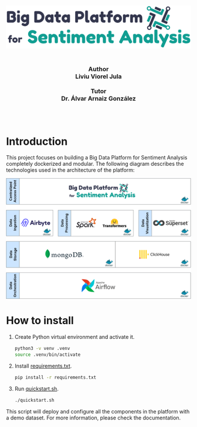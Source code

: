 <div align="center">
    <img src="./docs/img/bisentys-logo.png" alt="Bid Data Platform for Sentiment Analysis" width="550"/>
</div>

<h3 align="center">
    <br><b>Author</b>
    <br>Liviu Viorel Jula
    <br>
    <br><b>Tutor</b>
    <br>Dr. Álvar Arnaiz González
</h3>

<br><br>

# Introduction

This project focuses on building a Big Data Platform for Sentiment Analysis completely dockerized and modular. The following diagram describes the technologies used in the architecture of the platform:

<div align="center">
    <img src="./docs/img/platform-architecture-basic.png" alt="BISENTYS Logo" width="550"/>
</div>


# How to install

1. Create Python virtual environment and activate it.

    ```sh
    python3 -v venv .venv
    source .venv/bin/activate
    ```

2. Install [requirements.txt](./requirements.txt).

    ```sh
    pip install -r requirements.txt
    ```

2. Run [quickstart.sh](quickstart.sh).

    ```sh
    ./quickstart.sh
    ```

This script will deploy and configure all the components in the platform with a demo dataset. For more information, please check the documentation.